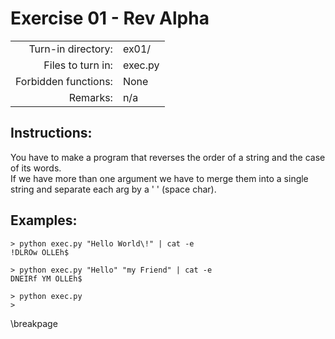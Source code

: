 # Exercise 01 - Rev Alpha

|                         |                    |
| -----------------------:| ------------------ |
|   Turn-in directory:    |  ex01/             |
|   Files to turn in:     |  exec.py           |
|   Forbidden functions:  |  None              |
|   Remarks:              |  n/a               |

## Instructions:

You have to make a program that reverses the order of a string and the case of its words.  
If we have more than one argument we have to merge them into a single string and separate each arg by a ' ' (space char).

## Examples:

```console
> python exec.py "Hello World\!" | cat -e
!DLROw OLLEh$

> python exec.py "Hello" "my Friend" | cat -e
DNEIRf YM OLLEh$

> python exec.py
>
```

\breakpage
